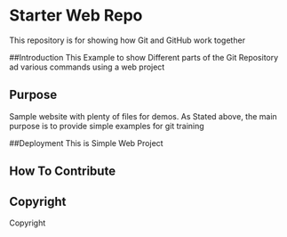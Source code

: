 # Starter Web Repo

This repository is for showing how Git and GitHub work together

##Introduction
This Example to show Different parts of the Git Repository ad various commands using a web project

## Purpose

Sample website with plenty of files for demos.
As Stated above, the main purpose is to provide simple examples for git training

##Deployment
This is Simple Web Project
## How To Contribute

## Copyright

Copyright